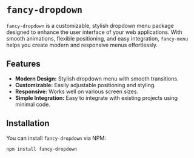 # `fancy-dropdown`

`fancy-dropdown` is a customizable, stylish dropdown menu package designed to enhance the user interface of your web applications. With smooth animations, flexible positioning, and easy integration, `fancy-menu` helps you create modern and responsive menus effortlessly.

## Features

- **Modern Design:** Stylish dropdown menu with smooth transitions.
- **Customizable:** Easily adjustable positioning and styling.
- **Responsive:** Works well on various screen sizes.
- **Simple Integration:** Easy to integrate with existing projects using minimal code.

## Installation

You can install `fancy-dropdown` via NPM:

```bash
npm install fancy-dropdown
```
